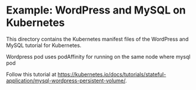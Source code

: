 # Example: WordPress and MySQL on Kubernetes

This directory contains the Kubernetes manifest files of the WordPress and
MySQL tutorial for Kubernetes.

Wordpress pod uses podAffinity for running on the same node where mysql pod

Follow this tutorial at https://kubernetes.io/docs/tutorials/stateful-application/mysql-wordpress-persistent-volume/.
